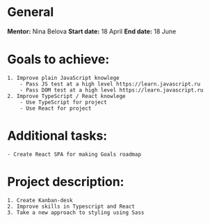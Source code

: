 # General
**Mentor:** Nina Belova
**Start date:** 18 April
**End date:** 18 June

# Goals to achieve:
    1. Improve plain JavaScript knowlege
        - Pass JS test at a high level https://learn.javascript.ru
        - Pass DOM test at a high level https://learn.javascript.ru
    2. Improve TypeScript / React knowlege
        - Use TypeScript for project
        - Use React for project


# Additional tasks:
    - Create React SPA for making Goals roadmap

# Project description:
    1. Create Kanban-desk
    2. Improve skills in Typescript and React
    3. Take a new approach to styling using Sass
